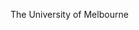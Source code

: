 [//]: # (Created by ./bin/manage_files.pl from ./species/Clonorchis_sinensis/PRJNA386618/Clonorchis_sinensis_PRJNA386618.summary.html on Thu Jun 11 13:43:48 2020)
The University of Melbourne
